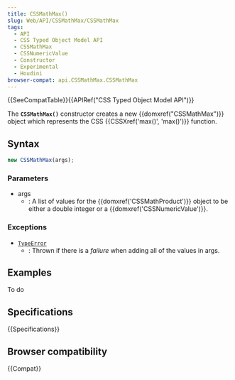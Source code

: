 ```yaml
---
title: CSSMathMax()
slug: Web/API/CSSMathMax/CSSMathMax
tags:
  - API
  - CSS Typed Object Model API
  - CSSMathMax
  - CSSNumericValue
  - Constructor
  - Experimental
  - Houdini
browser-compat: api.CSSMathMax.CSSMathMax
---
```

{{SeeCompatTable}}{{APIRef("CSS Typed Object Model API")}}

The **`CSSMathMax()`** constructor creates a
new {{domxref("CSSMathMax")}} object which represents the CSS {{CSSXref('max()',
  'max()')}} function.

## Syntax

```js
new CSSMathMax(args);
```

### Parameters

- args
  - : A list of values for the {{domxref('CSSMathProduct')}} object to be either a double
    integer or a {{domxref('CSSNumericValue')}}.

### Exceptions

- [`TypeError`](/en-US/docs/Web/JavaScript/Reference/Global_Objects/TypeError)
  - : Thrown if there is a _failure_ when adding all of the values in args.

## Examples

To do

## Specifications

{{Specifications}}

## Browser compatibility

{{Compat}}
